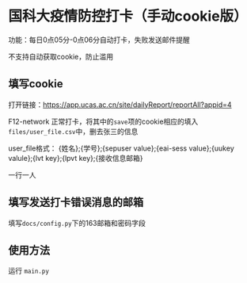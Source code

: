 # 国科大疫情防控打卡（手动cookie版）

功能：每日0点05分-0点06分自动打卡，失败发送邮件提醒

不支持自动获取cookie，防止滥用

## 填写cookie

打开链接：https://app.ucas.ac.cn/site/dailyReport/reportAll?appid=4

F12-network 正常打卡，将其中的`save`项的cookie相应的填入`files/user_file.csv`中，删去张三的信息

user_file格式： {姓名};{学号};{sepuser value};{eai-sess value};{uukey valule};{lvt key};{lpvt key};{接收信息邮箱}

一行一人

## 填写发送打卡错误消息的邮箱

填写`docs/config.py`下的163邮箱和密码字段

## 使用方法

运行 `main.py`
